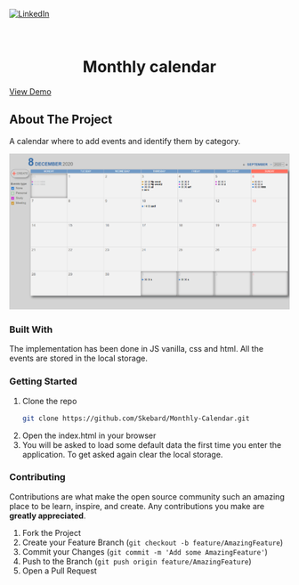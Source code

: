 
[![LinkedIn][linkedin-shield]][linkedin-url]



<!-- PROJECT LOGO -->
<br />
<p align="center">


  <h1 align="center">Monthly calendar</h1>
  <a href='https://tonijorda.com/myProjects/vanillaJS/calendar/'>View Demo</a>

</p>






<!-- ABOUT THE PROJECT -->
## About The Project
A calendar where to add events and identify them by category.

![Screenshot](images/documentation/fullpage.png)



### Built With

The implementation has been done in JS vanilla, css and html. All the events are stored in the local storage.



<!-- GETTING STARTED -->
###  Getting Started


1. Clone the repo
   ```sh
   git clone https://github.com/Skebard/Monthly-Calendar.git
   ```
2. Open the index.html in your browser
3. You will be asked to load some default data the first time you enter the application. To get asked again clear the local storage.


<!-- CONTRIBUTING -->
### Contributing

Contributions are what make the open source community such an amazing place to be learn, inspire, and create. Any contributions you make are **greatly appreciated**.

1. Fork the Project
2. Create your Feature Branch (`git checkout -b feature/AmazingFeature`)
3. Commit your Changes (`git commit -m 'Add some AmazingFeature'`)
4. Push to the Branch (`git push origin feature/AmazingFeature`)
5. Open a Pull Request










[linkedin-shield]: https://img.shields.io/badge/-LinkedIn-black.svg?style=for-the-badge&logo=linkedin&colorB=555
[linkedin-url]: http://www.linkedin.com/in/tjorda
